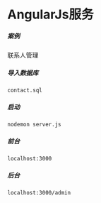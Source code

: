# AngularJs服务
##### 案例
联系人管理
##### 导入数据库
`contact.sql`
##### 启动
`nodemon server.js`
##### 前台
`localhost:3000`
##### 后台
`localhost:3000/admin`